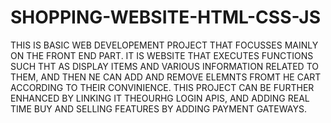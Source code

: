 # SHOPPING-WEBSITE-HTML-CSS-JS

THIS IS BASIC WEB DEVELOPEMENT PROJECT THAT FOCUSSES MAINLY ON THE FRONT END PART. IT IS WEBSITE THAT EXECUTES FUNCTIONS SUCH THT AS DISPLAY ITEMS AND VARIOUS INFORMATION RELATED TO THEM, AND THEN NE CAN ADD AND REMOVE ELEMNTS FROMT HE CART ACCORDING TO THEIR CONVINIENCE. THIS PROJECT CAN BE FURTHER ENHANCED BY LINKING IT THEOURHG LOGIN APIS, AND ADDING REAL TIME BUY AND SELLING FEATURES BY ADDING PAYMENT GATEWAYS.
